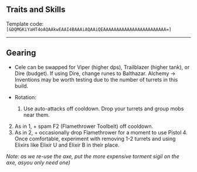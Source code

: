 ## Traits and Skills

Template code:
`[&DQMGKiYaHT4oAQAAkwEAAI4BAAAiAQAAiQEAAAAAAAAAAAAAAAAAAAAAAAA=]`

---

<div
  data-armory-embed="skills"
  data-armory-ids="5857,5927,5836,5912,5868"
>
</div>

<div
  data-armory-embed="specializations"
  data-armory-ids="6,38,29"
  data-armory-6-traits="525,1892,505"
  data-armory-38-traits="1930,2006,510"
  data-armory-29-traits="509,470,1854"
>
</div>

## Gearing

<div
  data-armory-embed="items"
  data-armory-blank-text="Some other text can go here!"
  data-armory-size="60"
  data-armory-ids="85010,85010,74412,46774,39620,1379"
  data-armory-1379-upgrades="24615,24815"
  data-armory-1379-upgrade-count="{\24815\:3}"  data-armory-1379-infusions="49426,49426"
>
</div>

- Cele can be swapped for Viper (higher dps), Trailblazer (higher tank), or Dire (budget). If using Dire, change runes to Balthazar. Alchemy -> Inventions may be worth testing due to the number of turrets in this build.

- Rotation:
  1. Use auto-attacks off cooldown. Drop your turrets and group mobs near them.
2. As in 1, + spam F2 (Flamethrower Toolbelt) off cooldown.
3. As in 2, + occasionally drop Flamethrower for a moment to use Pistol 4.
Once comfortable, experiment with removing 1-2 turrets and using Elixirs like Elixir U and Elixir B in their place. 

_Note: as we re-use the axe, put the more expensive torment sigil on the axe, asyou only need one)_

